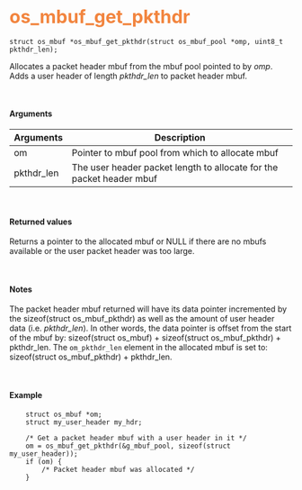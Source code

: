## <font color="#F2853F" style="font-size:24pt">os_mbuf_get_pkthdr</font>

```no-highlight
struct os_mbuf *os_mbuf_get_pkthdr(struct os_mbuf_pool *omp, uint8_t pkthdr_len);
```

Allocates a packet header mbuf from the mbuf pool pointed to by *omp*. Adds a user header of length *pkthdr_len* to packet header mbuf.

<br>

#### Arguments

| Arguments | Description |
|-----------|-------------|
| om | Pointer to mbuf pool from which to allocate mbuf |
| pkthdr_len | The user header packet length to allocate for the packet header mbuf |

<br>

#### Returned values

Returns a pointer to the allocated mbuf or NULL if there are no mbufs available or the user packet header was too large.

<br>

#### Notes
The packet header mbuf returned will have its data pointer incremented by the sizeof(struct os_mbuf_pkthdr) as well as the amount of user header data (i.e. *pkthdr_len*). In other words, the data pointer is offset from the start of the mbuf by: sizeof(struct os_mbuf) + sizeof(struct os_mbuf_pkthdr) + pkthdr_len. The `om_pkthdr_len` element in the allocated mbuf is set to: sizeof(struct os_mbuf_pkthdr) + pkthdr_len.

<br>

#### Example

```no-highlight
	struct os_mbuf *om;
    struct my_user_header my_hdr;

    /* Get a packet header mbuf with a user header in it */
    om = os_mbuf_get_pkthdr(&g_mbuf_pool, sizeof(struct my_user_header));
    if (om) {
        /* Packet header mbuf was allocated */
    }
```


